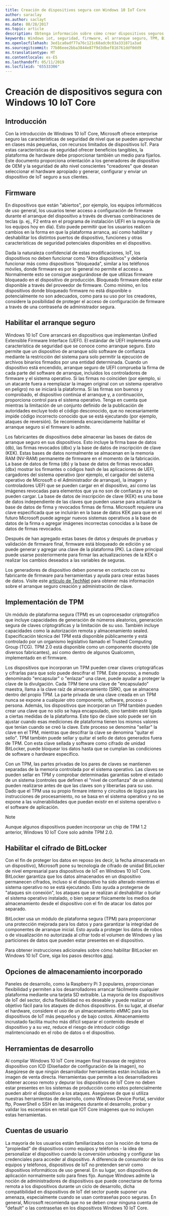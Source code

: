 ```yaml
---
title: Creación de dispositivos segura con Windows 10 IoT Core
author: saraclay
ms.author: saclayt
ms.date: 08/28/2017
ms.topic: article
description: Obtenga información sobre cómo crear dispositivos seguros al habilitar el arranque seguro, la implementación de TPM y mucho más.
keywords: Windows iot, seguridad, firmware, el arranque seguro, TPM, Bitlocker, cifrado
ms.openlocfilehash: 3ed1ca0adf77a76c121c68adc0c03a331871a3ad
ms.sourcegitcommit: 77b86eee2bba3844e87f9d3dbef816761ddf0dd9
ms.translationtype: MT
ms.contentlocale: es-ES
ms.lasthandoff: 05/11/2019
ms.locfileid: "65533306"
---
```

# <a name="building-secure-devices-with-windows-10-iot-core"></a>Creación de dispositivos segura con Windows 10 IoT Core

## <a name="introduction"></a>Introducción  
Con la introducción de Windows 10 IoT Core, Microsoft ofrece enterprise seguro las características de seguridad de nivel que se pueden aprovechar en clases más pequeñas, con recursos limitados de dispositivos IoT.  Para estas características de seguridad ofrecer beneficios tangibles, la plataforma de hardware debe proporcionar también un medio para fijarlos. Este documento proporciona orientación a los generadores de dispositivo de OEM y la seguridad de alto nivel conscientes "creadores" que desean seleccionar el hardware apropiado y generar, configurar y enviar un dispositivo de IoT seguro a sus clientes. 

## <a name="firmware"></a>Firmware  
En dispositivos que están "abiertos", por ejemplo, los equipos informáticos de uso general, los usuarios tener acceso a configuración de firmware durante el arranque del dispositivo a través de diversas combinaciones de teclas (p. ej., F2 entra en el programa de instalación UEFI en la mayoría de los equipos hoy en día). Esto puede permitir que los usuarios realicen cambios en la forma en que la plataforma arranca, así como habilitar y deshabilitar los distintos puertos de dispositivo, funciones y otras características de seguridad potenciales disponibles en el dispositivo.  

Dada la naturaleza confidencial de estas modificaciones, IoT, los dispositivos no deben funcionar como "Abra dispositivos" y debería funcionar más como dispositivos "bloqueada", similar a los teléfonos móviles, donde firmware es por lo general no permite el acceso a.  Normalmente esto se consigue asegurándose de que utilizas firmware bloqueado en el dispositivo de producción. Bloqueado firmware debe estar disponible a través del proveedor de firmware.  Como mínimo, en los dispositivos donde bloqueado firmware no está disponible o potencialmente no son adecuados, como para su uso por los creadores, considere la posibilidad de proteger el acceso de configuración de firmware a través de una contraseña de administrador segura.

## <a name="enabling-secure-boot"></a>Habilitar el arranque seguro
Windows 10 IoT Core arrancará en dispositivos que implementan Unified Extensible Firmware Interface (UEFI).  El estándar de UEFI implementa una característica de seguridad que se conoce como arranque seguro. Esto permite que un dispositivo de arranque sólo software de confianza mediante la restricción del sistema para solo permitir la ejecución de archivos binarios firmados por una entidad determinada.  Cuando un dispositivo está encendido, arranque seguro de UEFI comprueba la firma de cada parte del software de arranque, incluidos los controladores de firmware y el sistema operativo.  Si las firmas no coinciden (por ejemplo, si un atacante fuera a reemplazar la imagen original con un sistema operativo en peligro) no se iniciará la plataforma. Si las firmas son buenos y comprobado, el dispositivo continúa el arranque y, a continuación, proporciona control para el sistema operativo.  Tenga en cuenta que mientras la limitación de un conjunto definido de la publicación de autoridades excluye todo el código desconocido, que no necesariamente impide código incorrecto conocido que se está ejecutando (por ejemplo, ataques de reversión).  Se recomienda encarecidamente habilitar el arranque seguro si el firmware lo admite. 

Los fabricantes de dispositivos debe almacenar las bases de datos de arranque seguro en sus dispositivos.  Esto incluye la firma base de datos (db), las firmas revocados (dbx) y la base de datos de inscripción de clave (KEK).  Estas bases de datos normalmente se almacenan en la memoria RAM (NV-RAM) permanente de firmware en el momento de la fabricación. La base de datos de firma (db) y la base de datos de firmas revocadas (dbx) mostrar los firmantes o códigos hash de las aplicaciones de UEFI, cargadores del sistema operativo (por ejemplo, el cargador del sistema operativo de Microsoft o el Administrador de arranque), la imagen y controladores UEFI que se pueden cargar en el dispositivo, así como las imágenes revocadas para elementos que ya no son de confianza y no se pueden cargar. La base de datos de inscripción de clave (KEK) es una base de datos independiente de las claves que pueden usarse para actualizar la base de datos de firma y revocados firmas de firma. Microsoft requiere una clave especificada que se incluirán en la base de datos KEK para que en el futuro Microsoft puede agregar nuevos sistemas operativos a la base de datos de la firma o agregar imágenes incorrectas conocidas a la base de datos de firmas revocados.

Después de han agregado estas bases de datos y después de pruebas y validación de firmware final, firmware está bloqueado de edición y se puede generar y agregar una clave de la plataforma (PK). La clave principal puede usarse posteriormente para firmar las actualizaciones de la KEK o realizar los cambios deseados a las variables de seguras. 

Los generadores de dispositivo deben ponerse en contacto con su fabricante de firmware para herramientas y ayuda para crear estas bases de datos. Visite este [artículo de TechNet](https://technet.microsoft.com/library/dn747883.aspx) para obtener más información sobre el arranque seguro creación y administración de clave.

## <a name="implementing-tpms"></a>Implementación de TPM  
Un módulo de plataforma segura (TPM) es un coprocesador criptográfico que incluye capacidades de generación de números aleatorios, generación segura de claves criptográficas y la limitación de su uso. También incluye capacidades como la autorización remota y almacenamiento sealed. Especificación técnica del TPM está disponible públicamente y está controlado por un organismo legislativo llamado el Trusted Computing Group (TCG).  TPM 2.0 está disponible como un componente discreto (de diversos fabricantes), así como dentro de algunos Qualcomm, implementado en el firmware.

Los dispositivos que incorporan un TPM pueden crear claves criptográficas y cifrarlas para que solo puede descifrar el TPM. Este proceso, a menudo denominado "encapsular" o "enlazar" una clave, puede ayudar a proteger la clave de la divulgación. Cada TPM tiene una clave de "encapsulado" maestra, llama a la clave raíz de almacenamiento (SRK), que se almacena dentro del propio TPM. La parte privada de una clave creada en un TPM nunca se expone a cualquier otro componente, software, proceso o persona. Además, los dispositivos que incorporan un TPM también pueden crear una clave que no sólo se haya encapsulado, sino también esté ligada a ciertas medidas de la plataforma. Este tipo de clave solo puede ser sin ajustar cuando esas mediciones de plataforma tienen los mismos valores que tenían cuando se creó la clave. Este proceso se denomina "sellar" la clave en el TPM, mientras que descifrar la clave se denomina "quitar el sello". TPM también puede sellar y quitar el sello de datos generados fuera de TPM. Con esta clave sellada y software como cifrado de unidad BitLocker, puede bloquear los datos hasta que se cumplan las condiciones de software o hardware específico. 

Con un TPM, las partes privadas de los pares de claves se mantienen separadas de la memoria controlada por el sistema operativo. Las claves se pueden sellar en TPM y comprobar determinadas garantías sobre el estado de un sistema (controles que definen el "nivel de confianza" de un sistema) pueden realizarse antes de que las claves son y liberarlas para su uso. Dado que el TPM usa su propio firmare interno y circuitos de lógica para las instrucciones de procesamiento, no se basa en el sistema operativo y no se expone a las vulnerabilidades que puedan existir en el sistema operativo o el software de aplicación.

> [!NOTE] 
> Aunque algunos dispositivos pueden incorporar un chip de TPM 1.2 anterior, Windows 10 IoT Core solo admite TPM 2.0.

## <a name="enabling-bitlocker-encryption"></a>Habilitar el cifrado de BitLocker  
Con el fin de proteger los datos en reposo (es decir, la fecha almacenada en un dispositivo), Microsoft pone su tecnología de cifrado de unidad BitLocker de nivel empresarial para dispositivos de IoT en Windows 10 IoT Core.  BitLocker garantiza que los datos almacenados en un dispositivo permanecen cifrados, incluso si el dispositivo ha sido alterado mientras el sistema operativo no se está ejecutando.  Esto ayuda a protegerse de "ataques sin conexión", los ataques que se realizan al deshabilitar o burlar el sistema operativo instalado, o bien separar físicamente los medios de almacenamiento desde el dispositivo con el fin de atacar los datos por separado. 

BitLocker usa un módulo de plataforma segura (TPM) para proporcionar una protección mejorada para los datos y para garantizar la integridad de componentes de arranque inicial. Esto ayuda a proteger los datos de robos o de visualización no autorizada al cifrar todo el volumen de Windows y las particiones de datos que pueden estar presentes en el dispositivo.

Para obtener instrucciones adicionales sobre cómo habilitar BitLocker en Windows 10 IoT Core, siga los pasos descritos [aquí](https://docs.microsoft.com/en-us/windows/iot-core/secure-your-device/securebootandbitlocker).

## <a name="onboard-storage-options"></a>Opciones de almacenamiento incorporado
Paneles de desarrollo, como la Raspberry Pi 3 populares, proporcionan flexibilidad y permiten a los desarrolladores arrancar fácilmente cualquier plataforma mediante una tarjeta SD extraíble.  La mayoría de los dispositivos de IoT del sector, dicha flexibilidad no es deseable y puede realizar un objetivo fácil para los ataques de dichos dispositivos. En su lugar, al diseñar el hardware, considere el uso de un almacenamiento eMMC para los dispositivos de IoT más pequeños y de bajo costos.  Almacenamiento incrustado facilita mucho más difícil separar el contenido desde el dispositivo y a su vez, reduce el riesgo de introducir código malintencionado en el robo de datos o el dispositivo. 

## <a name="developer-tools"></a>Herramientas de desarrollo  
Al compilar Windows 10 IoT Core imagen final trasvase de registros dispositivo con ICD (Diseñador de configuración de la imagen), no Asegúrese de que ningún desarrollador herramientas están incluidas en la imagen de venta directa.  Herramientas que permite a los desarrolladores obtener acceso remoto y depurar los dispositivos de IoT Core no deben estar presentes en los sistemas de producción como estos potencialmente pueden abrir el dispositivo a los ataques.  Asegúrese de que si utiliza nuestras herramientas de desarrollo, como Windows Device Portal, servidor ftp, PowerShell o SSH en las imágenes durante el desarrollo, probar y validar los escenarios en retail que IOT Core imágenes que no incluyen estas herramientas.

## <a name="user-accounts"></a>Cuentas de usuario  
La mayoría de los usuarios están familiarizados con la noción de toma de "propiedad" de dispositivos como equipos y teléfonos - la idea de personalizar el dispositivo cuando la conversión unboxing y configurar las credenciales para acceder al dispositivo. A diferencia de consumidor de los equipos y teléfonos, dispositivos de IoT no pretenden servir como dispositivos informáticos de uso general. En su lugar, son dispositivos de aplicación normalmente solo para fines fijo. Aunque Windows admite la noción de administradores de dispositivos que puede conectarse de forma remota a los dispositivos durante un ciclo de desarrollo, dicha compatibilidad en dispositivos de IoT del sector puede suponer una amenaza, especialmente cuando se usan contraseñas poco seguras.  En general, Microsoft recomienda que no se deben crear ninguna cuenta de "default" o las contraseñas en los dispositivos Windows 10 IoT Core.


